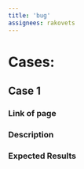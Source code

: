 ```yaml
---
title: 'bug'
assignees: rakovets
---
```

<!-- For title use: `spelling mistake`/`code mistake`/`duplicate`/`style guide violation`-->
# Cases:
<!-- Similarly for other `Case` -->
## Case 1
### Link of page
<!-- Example: https://github.com/rakovets/java-theory/blob/master/src/Java.md-->

### Description
<!-- Example: Mistake in word `Javvva` (or screenshot of mistake) -->

### Expected Results
<!-- Example: Need to fix on `Java` -->